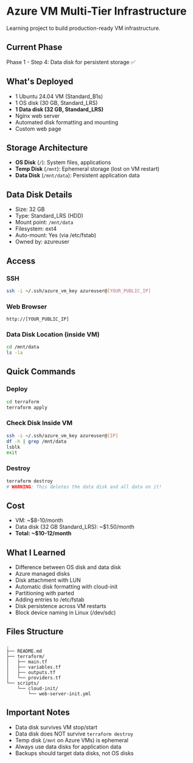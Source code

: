 # Azure VM Multi-Tier Infrastructure

Learning project to build production-ready VM infrastructure.

## Current Phase
Phase 1 - Step 4: Data disk for persistent storage ✅

## What's Deployed
- 1 Ubuntu 24.04 VM (Standard_B1s)
- 1 OS disk (30 GB, Standard_LRS)
- **1 Data disk (32 GB, Standard_LRS)**
- Nginx web server
- Automated disk formatting and mounting
- Custom web page

## Storage Architecture
- **OS Disk** (`/`): System files, applications
- **Temp Disk** (`/mnt`): Ephemeral storage (lost on VM restart)
- **Data Disk** (`/mnt/data`): Persistent application data

## Data Disk Details
- Size: 32 GB
- Type: Standard_LRS (HDD)
- Mount point: `/mnt/data`
- Filesystem: ext4
- Auto-mount: Yes (via /etc/fstab)
- Owned by: azureuser

## Access

### SSH
```bash
ssh -i ~/.ssh/azure_vm_key azureuser@[YOUR_PUBLIC_IP]
```

### Web Browser
```
http://[YOUR_PUBLIC_IP]
```

### Data Disk Location (inside VM)
```bash
cd /mnt/data
ls -la
```

## Quick Commands

### Deploy
```bash
cd terraform
terraform apply
```

### Check Disk Inside VM
```bash
ssh -i ~/.ssh/azure_vm_key azureuser@[IP]
df -h | grep /mnt/data
lsblk
exit
```

### Destroy
```bash
terraform destroy
# WARNING: This deletes the data disk and all data on it!
```

## Cost
- VM: ~$8-10/month
- Data disk (32 GB Standard_LRS): ~$1.50/month
- **Total: ~$10-12/month**

## What I Learned
- Difference between OS disk and data disk
- Azure managed disks
- Disk attachment with LUN
- Automatic disk formatting with cloud-init
- Partitioning with parted
- Adding entries to /etc/fstab
- Disk persistence across VM restarts
- Block device naming in Linux (/dev/sdc)

## Files Structure
```
.
├── README.md
├── terraform/
│   ├── main.tf
│   ├── variables.tf
│   ├── outputs.tf
│   └── providers.tf
└── scripts/
    └── cloud-init/
        └── web-server-init.yml
```

## Important Notes
- Data disk survives VM stop/start
- Data disk does NOT survive `terraform destroy`
- Temp disk (`/mnt` on Azure VMs) is ephemeral
- Always use data disks for application data
- Backups should target data disks, not OS disks
